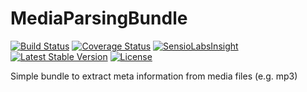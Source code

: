 # MediaParsingBundle
[![Build Status](https://travis-ci.org/Stinger-Soft/MediaParsingBundle.svg?branch=master)](https://travis-ci.org/Stinger-Soft/MediaParsingBundle) [![Coverage Status](https://coveralls.io/repos/Stinger-Soft/MediaParsingBundle/badge.svg?branch=master)](https://coveralls.io/r/Stinger-Soft/MediaParsingBundle?branch=master) [![SensioLabsInsight](https://insight.sensiolabs.com/projects/1354880b-19c6-4ddb-b79a-77a9e5b349ab/mini.png)](https://insight.sensiolabs.com/projects/1354880b-19c6-4ddb-b79a-77a9e5b349ab) [![Latest Stable Version](https://poser.pugx.org/stinger-soft/media-parsing-bundle/v/stable)](https://packagist.org/packages/stinger-soft/media-parsing-bundle) [![License](https://poser.pugx.org/stinger-soft/media-parsing-bundle/license)](https://packagist.org/packages/stinger-soft/media-parsing-bundle)

Simple bundle to extract meta information from media files (e.g. mp3)
